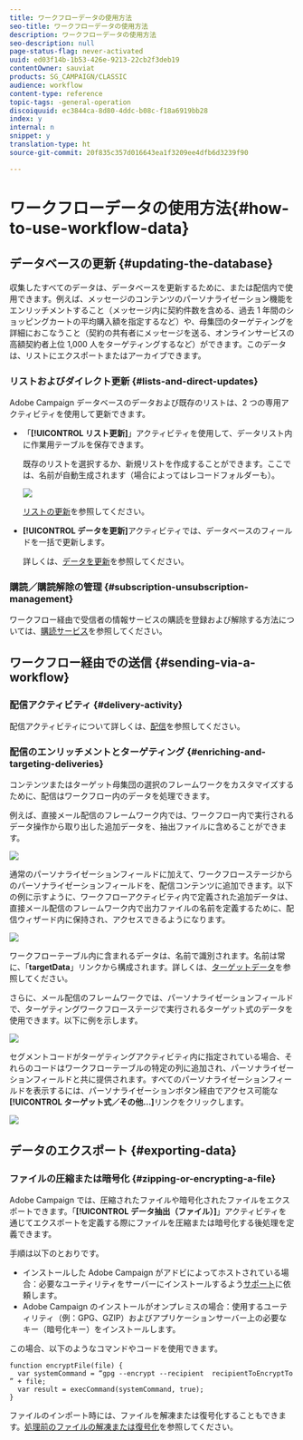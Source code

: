 ```yaml
---
title: ワークフローデータの使用方法
seo-title: ワークフローデータの使用方法
description: ワークフローデータの使用方法
seo-description: null
page-status-flag: never-activated
uuid: ed03f14b-1b53-426e-9213-22cb2f3deb19
contentOwner: sauviat
products: SG_CAMPAIGN/CLASSIC
audience: workflow
content-type: reference
topic-tags: -general-operation
discoiquuid: ec3844ca-8d80-4ddc-b08c-f18a6919bb28
index: y
internal: n
snippet: y
translation-type: ht
source-git-commit: 20f835c357d016643ea1f3209ee4dfb6d3239f90

---
```



# ワークフローデータの使用方法{#how-to-use-workflow-data}

## データベースの更新 {#updating-the-database}

収集したすべてのデータは、データベースを更新するために、または配信内で使用できます。例えば、メッセージのコンテンツのパーソナライゼーション機能をエンリッチメントすること（メッセージ内に契約件数を含める、過去 1 年間のショッピングカートの平均購入額を指定するなど）や、母集団のターゲティングを詳細におこなうこと（契約の共有者にメッセージを送る、オンラインサービスの高額契約者上位 1,000 人をターゲティングするなど）ができます。このデータは、リストにエクスポートまたはアーカイブできます。

### リストおよびダイレクト更新 {#lists-and-direct-updates}

Adobe Campaign データベースのデータおよび既存のリストは、2 つの専用アクティビティを使用して更新できます。

* 「**[!UICONTROL リスト更新]**」アクティビティを使用して、データリスト内に作業用テーブルを保存できます。

   既存のリストを選択するか、新規リストを作成することができます。ここでは、名前が自動生成されます（場合によってはレコードフォルダーも）。

   ![](assets/s_user_create_list.png)

   [リストの更新](../../workflow/using/list-update.md)を参照してください。

* **[!UICONTROL データを更新]**&#x200B;アクティビティでは、データベースのフィールドを一括で更新します。

   詳しくは、[データを更新](../../workflow/using/update-data.md)を参照してください。

### 購読／購読解除の管理 {#subscription-unsubscription-management}

ワークフロー経由で受信者の情報サービスの購読を登録および解除する方法については、[購読サービス](../../workflow/using/subscription-services.md)を参照してください。

## ワークフロー経由での送信 {#sending-via-a-workflow}

### 配信アクティビティ {#delivery-activity}

配信アクティビティについて詳しくは、[配信](../../workflow/using/delivery.md)を参照してください。

### 配信のエンリッチメントとターゲティング {#enriching-and-targeting-deliveries}

コンテンツまたはターゲット母集団の選択のフレームワークをカスタマイズするために、配信はワークフロー内のデータを処理できます。

例えば、直接メール配信のフレームワーク内では、ワークフロー内で実行されるデータ操作から取り出した追加データを、抽出ファイルに含めることができます。

![](assets/s_advuser_add_data_postal_mail.png)

通常のパーソナライゼーションフィールドに加えて、ワークフローステージからのパーソナライゼーションフィールドを、配信コンテンツに追加できます。以下の例に示すように、ワークフローアクティビティ内で定義された追加データは、直接メール配信のフレームワーク内で出力ファイルの名前を定義するために、配信ウィザード内に保持され、アクセスできるようになります。

![](assets/s_advuser_using_additional_data.png)

ワークフローテーブル内に含まれるデータは、名前で識別されます。名前は常に、「**targetData**」リンクから構成されます。詳しくは、[ターゲットデータ](../../workflow/using/executing-a-workflow.md#target-data)を参照してください。

さらに、メール配信のフレームワークでは、パーソナライゼーションフィールドで、ターゲティングワークフローステージで実行されるターゲット式のデータを使用できます。以下に例を示します。

![](assets/s_advuser_add_data_email.png)

セグメントコードがターゲティングアクティビティ内に指定されている場合、それらのコードはワークフローテーブルの特定の列に追加され、パーソナライゼーションフィールドと共に提供されます。すべてのパーソナライゼーションフィールドを表示するには、パーソナライゼーションボタン経由でアクセス可能な&#x200B;**[!UICONTROL ターゲット式／その他...]**&#x200B;リンクをクリックします。

![](assets/s_advuser_segment_code_select.png)

## データのエクスポート {#exporting-data}

### ファイルの圧縮または暗号化 {#zipping-or-encrypting-a-file}

Adobe Campaign では、圧縮されたファイルや暗号化されたファイルをエクスポートできます。「**[!UICONTROL データ抽出（ファイル）]**」アクティビティを通じてエクスポートを定義する際にファイルを圧縮または暗号化する後処理を定義できます。

手順は以下のとおりです。

* インストールした Adobe Campaign がアドビによってホストされている場合：必要なユーティリティをサーバーにインストールするよう[サポート](https://support.neolane.net)に依頼します。
* Adobe Campaign のインストールがオンプレミスの場合：使用するユーティリティ（例：GPG、GZIP）およびアプリケーションサーバー上の必要なキー（暗号化キー）をインストールします。

この場合、以下のようなコマンドやコードを使用できます。

```
function encryptFile(file) {  
  var systemCommand = “gpg --encrypt --recipient  recipientToEncryptTo ” + file;  
  var result = execCommand(systemCommand, true); 
}
```

ファイルのインポート時には、ファイルを解凍または復号化することもできます。[処理前のファイルの解凍または復号化](../../workflow/using/importing-data.md#unzipping-or-decrypting-a-file-before-processing)を参照してください。
